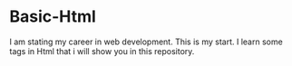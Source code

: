 # Basic-Html
I am stating my career in web development. This is my start. I learn some tags in Html that i will show you in this repository.
